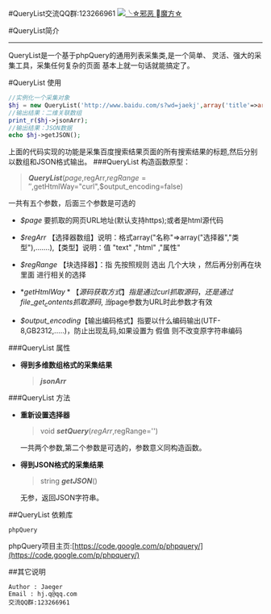 #QueryList交流QQ群:123266961 <a target="_blank" href="http://shang.qq.com/wpa/qunwpa?idkey=a1b248ae30b3f711bdab4f799df839300dc7fed54331177035efa0513da027f6"><img border="0" src="http://pub.idqqimg.com/wpa/images/group.png" alt="╰☆邪恶 魔方☆" title="╰☆邪恶 魔方☆"></a>#QueryList简介***QueryList是一个基于phpQuery的通用列表采集类,是一个简单、 灵活、强大的采集工具，采集任何复杂的页面     基本上就一句话就能搞定了。#QueryList 使用```php//实例化一个采集对象$hj = new QueryList('http://www.baidu.com/s?wd=jaekj',array('title'=>array('h3','text')));//输出结果：二维关联数组print_r($hj->jsonArr);//输出结果：JSON数据echo $hj->getJSON();```上面的代码实现的功能是采集百度搜索结果页面的所有搜索结果的标题,然后分别以数组和JSON格式输出。###QueryList 构造函数原型：>***QueryList***($page,$regArr,$regRange='',$getHtmlWay="curl",$output_encoding=false)一共有五个参数，后面三个参数是可选的* *$page*            要抓取的网页URL地址(默认支持https);或者是html源代码* *$regArr*         【选择器数组】说明：格式array("名称"=>array("选择器","类型"),.......),【类型】说明：值 "text" ,"html" ,"属性"* *$regRange*       【块选择器】：指 先按照规则 选出 几个大块 ，然后再分别再在块里面 进行相关的选择* *$getHtmlWay*     【源码获取方式】指是通过curl抓取源码，还是通过file\_get_contents抓取源码,当$page参数为URL时此参数才有效* *$output_encoding*【输出编码格式】指要以什么编码输出(UTF-8,GB2312,.....)，防止出现乱码,如果设置为 假值 则不改变原字符串编码###QueryList 属性* **得到多维数组格式的采集结果**	>***jsonArr***###QueryList 方法*  **重新设置选择器**	>void ***setQuery***($regArr,$regRange='')	一共两个参数,第二个参数是可选的，参数意义同构造函数。* **得到JSON格式的采集结果**	> string ***getJSON***()	无参，返回JSON字符串。##QueryList 依赖库```phpQuery```phpQuery项目主页:[https://code.google.com/p/phpquery/](https://code.google.com/p/phpquery/)##其它说明```Author : JaegerEmail : hj.q@qq.com交流QQ群:123266961 ```
